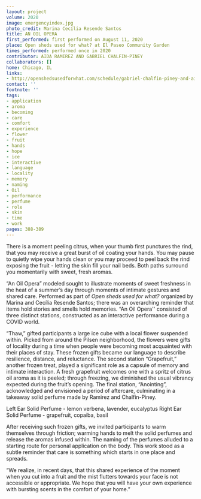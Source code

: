```yaml
---
layout: project
volume: 2020
image: emergencyindex.jpg
photo_credit: Marina Cecília Resende Santos
title: AN OIL OPERA
first_performed: first performed on August 11, 2020
place: Open sheds used for what? at El Paseo Community Garden
times_performed: performed once in 2020
contributor: AIDA RAMIREZ AND GABRIEL CHALFIN-PINEY
collaborators: []
home: Chicago, IL
links:
- http://openshedsusedforwhat.com/schedule/gabriel-chalfin-piney-and-aida-ramirez-an-oil-opera
contact: ''
footnote: ''
tags:
- application
- aroma
- becoming
- care
- comfort
- experience
- flower
- fruit
- hands
- hope
- ice
- interactive
- language
- locality
- memory
- naming
- Oil
- performance
- perfume
- role
- skin
- time
- work
pages: 388-389
---
```


There is a moment peeling citrus, when your thumb first punctures the rind, that you may receive a great burst of oil coating your hands. You may pause to quietly wipe your hands clean or you may proceed to peel back the rind exposing the fruit - letting the skin fill your nail beds. Both paths surround you momentarily with sweet, fresh aromas.

“An Oil Opera” modeled sought to illustrate moments of sweet freshness in the heat of a summer’s day through moments of intimate gestures and shared care. Performed as part of _Open sheds used for what?_ organized by Marina and Cecília Resende Santos; there was an overarching reminder that items hold stories and smells hold memories. “An Oil Opera'' consisted of three distinct stations, constructed as an interactive performance during a COVID world.

“Thaw,” gifted participants a large ice cube with a local flower suspended within. Picked from around the Pilsen neighborhood, the flowers were gifts of locality during a time when people were becoming most acquainted with their places of stay. These frozen gifts became our language to describe resilience, distance, and reluctance. The second station “Grapefruit,” another frozen treat, played a significant role as a capsule of memory and intimate interaction. A fresh grapefruit welcomes one with a spritz of citrus oil aroma as it is peeled; through freezing, we diminished the usual vibrancy expected during the fruit’s opening. The final station, “Anointing”, acknowledged and envisioned a period of aftercare, culminating in a takeaway solid perfume made by Ramirez and Chalfin-Piney.

Left Ear Solid Perfume - lemon verbena, lavender, eucalyptus
Right Ear Solid Perfume - grapefruit, copaiba, basil

After receiving such frozen gifts, we invited participants to warm themselves through friction; warming hands to melt the solid perfumes and release the aromas infused within. The naming of the perfumes alluded to a starting route for personal application on the body. This work stood as a subtle reminder that care is something which starts in one place and spreads.

“We realize, in recent days, that this shared experience of the moment when you cut into a fruit and the mist flutters towards your face is not accessible or appropriate. We hope that you will have your own experience with bursting scents in the comfort of your home.”
